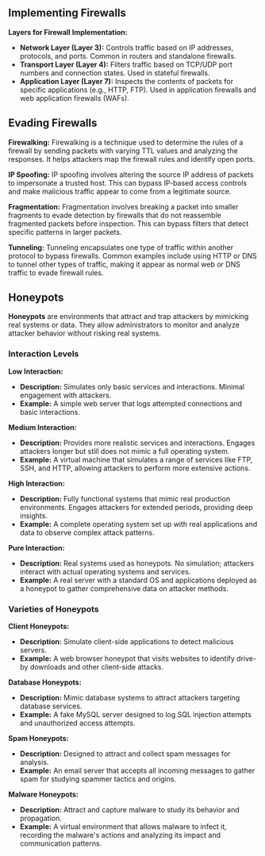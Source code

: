 ## Implementing Firewalls
**Layers for Firewall Implementation:**
- **Network Layer (Layer 3):** Controls traffic based on IP addresses, protocols, and ports. Common in routers and standalone firewalls.
- **Transport Layer (Layer 4):** Filters traffic based on TCP/UDP port numbers and connection states. Used in stateful firewalls.
- **Application Layer (Layer 7):** Inspects the contents of packets for specific applications (e.g., HTTP, FTP). Used in application firewalls and web application firewalls (WAFs).

## Evading Firewalls
**Firewalking:**
Firewalking is a technique used to determine the rules of a firewall by sending packets with varying TTL values and analyzing the responses. It helps attackers map the firewall rules and identify open ports.

**IP Spoofing:**
IP spoofing involves altering the source IP address of packets to impersonate a trusted host. This can bypass IP-based access controls and make malicious traffic appear to come from a legitimate source.

**Fragmentation:**
Fragmentation involves breaking a packet into smaller fragments to evade detection by firewalls that do not reassemble fragmented packets before inspection. This can bypass filters that detect specific patterns in larger packets.

**Tunneling:**
Tunneling encapsulates one type of traffic within another protocol to bypass firewalls. Common examples include using HTTP or DNS to tunnel other types of traffic, making it appear as normal web or DNS traffic to evade firewall rules.

## Honeypots 
**Honeypots** are environments that attract and trap attackers by mimicking real systems or data. They allow administrators to monitor and analyze attacker behavior without risking real systems.

### Interaction Levels
**Low Interaction:**
- **Description:** Simulates only basic services and interactions. Minimal engagement with attackers.
- **Example:** A simple web server that logs attempted connections and basic interactions.

**Medium Interaction:**
- **Description:** Provides more realistic services and interactions. Engages attackers longer but still does not mimic a full operating system.
- **Example:** A virtual machine that simulates a range of services like FTP, SSH, and HTTP, allowing attackers to perform more extensive actions.

**High Interaction:**
- **Description:** Fully functional systems that mimic real production environments. Engages attackers for extended periods, providing deep insights.
- **Example:** A complete operating system set up with real applications and data to observe complex attack patterns.

**Pure Interaction:**
- **Description:** Real systems used as honeypots. No simulation; attackers interact with actual operating systems and services.
- **Example:** A real server with a standard OS and applications deployed as a honeypot to gather comprehensive data on attacker methods.

### Varieties of Honeypots
**Client Honeypots:**
- **Description:** Simulate client-side applications to detect malicious servers.
- **Example:** A web browser honeypot that visits websites to identify drive-by downloads and other client-side attacks.

**Database Honeypots:**
- **Description:** Mimic database systems to attract attackers targeting database services.
- **Example:** A fake MySQL server designed to log SQL injection attempts and unauthorized access attempts.

**Spam Honeypots:**
- **Description:** Designed to attract and collect spam messages for analysis.
- **Example:** An email server that accepts all incoming messages to gather spam for studying spammer tactics and origins.

**Malware Honeypots:**
- **Description:** Attract and capture malware to study its behavior and propagation.
- **Example:** A virtual environment that allows malware to infect it, recording the malware's actions and analyzing its impact and communication patterns.
